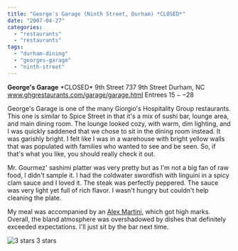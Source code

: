 ```yaml
---
title: "George's Garage (Ninth Street, Durham) *CLOSED*"
date: "2007-04-27"
categories:
  - "restaurants"
  - "restaurants"
tags:
  - "durham-dining"
  - "georges-garage"
  - "ninth-street"
---
```


**George's Garage** \*CLOSED\* 9th Street 737 9th Street Durham, NC www.ghgrestaurants.com/garage/garage.html Entrees $15--$28

George's Garage is one of the many Giorgio's Hospitality Group restaurants. This one is similar to Spice Street in that it's a mix of sushi bar, lounge area, and main dining room. The lounge looked cozy, with warm, dim lighting, and I was quickly saddened that we chose to sit in the dining room instead. It was garishly bright. I felt like I was in a warehouse with bright yellow walls that was populated with families who wanted to see and be seen. So, if that's what you like, you should really check it out.

Mr. Gourmez' sashimi platter was very pretty but as I'm not a big fan of raw food, I didn't sample it. I had the coldwater swordfish with linguini in a spicy clam sauce and I loved it. The steak was perfectly peppered. The sauce was very light yet full of rich flavor. I wasn't hungry but couldn't help cleaning the plate.

My meal was accompanied by an [Alex Martini](http://www.thegourmez.com/gourmez/cocktails/review.php?id=12&type=), which got high marks. Overall, the bland atmosphere was overshadowed by dishes that definitely exceeded expectations. I'll just sit by the bar next time.




<div class="caption">

![3 stars](http://s3.amazonaws.com/thegourmez-wpmedia/2009/02/rating_avocado1.gif "rating_avocado1") 3 stars</div>

